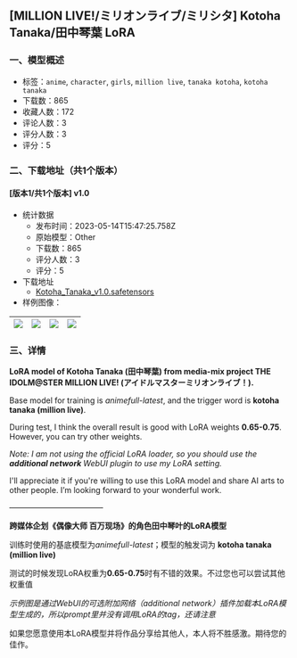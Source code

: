 ## [MILLION LIVE!/ミリオンライブ/ミリシタ] Kotoha Tanaka/田中琴葉 LoRA
### 一、模型概述

- 标签：`anime`, `character`, `girls`, `million live`, `tanaka kotoha`, `kotoha tanaka`
- 下载数：865
- 收藏人数：172
- 评论人数：3
- 评分人数：3
- 评分：5

### 二、下载地址（共1个版本）

#### [版本1/共1个版本] v1.0

- 统计数据
  - 发布时间：2023-05-14T15:47:25.758Z
  - 原始模型：Other
  - 下载数：865
  - 评分人数：3
  - 评分：5
- 下载地址
  - [Kotoha_Tanaka_v1.0.safetensors](https://civitai.com/api/download/models/70612)
- 样例图像：

| <img src="https://image.civitai.com/xG1nkqKTMzGDvpLrqFT7WA/2ed84f1c-b12f-4b46-b0f8-60a6121f1bf3/width=450/788564.jpeg" /> | <img src="https://image.civitai.com/xG1nkqKTMzGDvpLrqFT7WA/a64dbc20-7187-4d9e-a05d-70afc741e8fa/width=450/1039288.jpeg" /> | <img src="https://image.civitai.com/xG1nkqKTMzGDvpLrqFT7WA/6fdad951-46e1-4c99-af0d-398baba34128/width=450/788562.jpeg" /> | <img src="https://image.civitai.com/xG1nkqKTMzGDvpLrqFT7WA/c332ba16-665c-4332-bdd0-f165bfe8b4fb/width=450/788587.jpeg" /> |
| ---- | ---- | ---- | ---- |


### 三、详情
<p><strong>LoRA model of Kotoha Tanaka (田中琴葉) from media-mix project THE IDOLM@STER MILLION LIVE! (アイドルマスターミリオンライブ！).</strong></p><p>Base model for training is <em>animefull-latest</em>, and the trigger word is <strong>kotoha tanaka (million live)</strong>.</p><p>During test, I think the overall result is good with LoRA weights <strong>0.65-0.75</strong>. However, you can try other weights.</p><p><em>Note: I am not using the official LoRA loader, so you should use the</em><strong><em> additional network </em></strong><em>WebUI plugin to use my LoRA setting.</em></p><p>I'll appreciate it if you're willing to use this LoRA model and share AI arts to other people. I’m looking forward to your wonderful work.</p><p>————————————</p><p><strong>跨媒体企划《偶像大师 百万现场》的角色田中琴叶的LoRA模型</strong></p><p>训练时使用的基底模型为<em>animefull-latest</em>；模型的触发词为 <strong>kotoha tanaka (million live)</strong></p><p>测试的时候发现LoRA权重为<strong>0.65-0.75</strong>时有不错的效果。不过您也可以尝试其他权重值</p><p><em>示例图是通过WebUI的可选附加网络（additional network）插件加载本LoRA模型生成的，所以prompt里并没有调用LoRA的tag，还请注意</em></p><p>如果您愿意使用本LoRA模型并将作品分享给其他人，本人将不胜感激。期待您的佳作。</p>